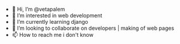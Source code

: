 - 👋 Hi, I’m @vetapalem
- 👀 I’m interested in web development
- 🌱 I’m currently learning django
- 💞️ I’m looking to collaborate on developers | making of web pages
- 📫 How to reach me i don't know

<!---
vetapalem/vetapalem is a ✨ special ✨ repository because its `README.md` (this file) appears on your GitHub profile.
You can click the Preview link to take a look at your changes.
--->
